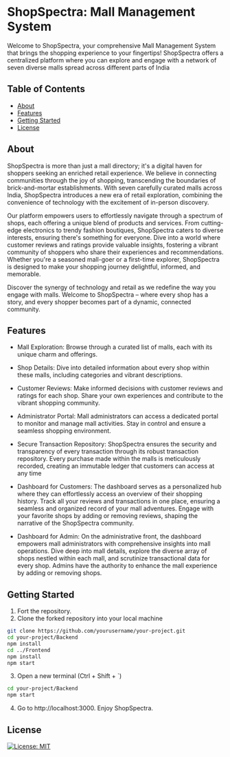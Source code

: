 # ShopSpectra: Mall Management System

Welcome to ShopSpectra, your comprehensive Mall Management System that brings the shopping experience to your fingertips! ShopSpectra offers a centralized platform where you can explore and engage with a network of seven diverse malls spread across different parts of India

## Table of Contents

- [About](#about)
- [Features](#features)
- [Getting Started](#getting-started)
- [License](#license)

## About

ShopSpectra is more than just a mall directory; it's a digital haven for shoppers seeking an enriched retail experience. We believe in connecting communities through the joy of shopping, transcending the boundaries of brick-and-mortar establishments. With seven carefully curated malls across India, ShopSpectra introduces a new era of retail exploration, combining the convenience of technology with the excitement of in-person discovery.

Our platform empowers users to effortlessly navigate through a spectrum of shops, each offering a unique blend of products and services. From cutting-edge electronics to trendy fashion boutiques, ShopSpectra caters to diverse interests, ensuring there's something for everyone. Dive into a world where customer reviews and ratings provide valuable insights, fostering a vibrant community of shoppers who share their experiences and recommendations. Whether you're a seasoned mall-goer or a first-time explorer, ShopSpectra is designed to make your shopping journey delightful, informed, and memorable.

Discover the synergy of technology and retail as we redefine the way you engage with malls. Welcome to ShopSpectra – where every shop has a story, and every shopper becomes part of a dynamic, connected community.

## Features

- Mall Exploration: Browse through a curated list of malls, each with its unique charm and offerings.

- Shop Details: Dive into detailed information about every shop within these malls, including categories and vibrant descriptions.

- Customer Reviews: Make informed decisions with customer reviews and ratings for each shop. Share your own experiences and contribute to the vibrant shopping community.

- Administrator Portal: Mall administrators can access a dedicated portal to monitor and manage mall activities. Stay in control and ensure a seamless shopping environment.

- Secure Transaction Repository: ShopSpectra ensures the security and transparency of every transaction through its robust transaction repository. Every purchase made within the malls is meticulously recorded, creating an immutable ledger that customers can access at any time

- Dashboard for Customers: The dashboard serves as a personalized hub where they can effortlessly access an overview of their shopping history. Track all your reviews and transactions in one place, ensuring a seamless and organized record of your mall adventures. Engage with your favorite shops by adding or removing reviews, shaping the narrative of the ShopSpectra community.

- Dashboard for Admin: On the administrative front, the dashboard empowers mall administrators with comprehensive insights into mall operations. Dive deep into mall details, explore the diverse array of shops nestled within each mall, and scrutinize transactional data for every shop. Admins have the authority to enhance the mall experience by adding or removing shops.

## Getting Started

1. Fort the repository.
2. Clone the forked repository into your local machine

```bash
git clone https://github.com/yourusername/your-project.git
cd your-project/Backend
npm install
cd ../Frontend
npm install
npm start
```
3. Open a new terminal (Ctrl + Shift + `)
```bash
cd your-project/Backend
npm start
```
4. Go to http://localhost:3000. Enjoy ShopSpectra.

## License
[![License: MIT](https://img.shields.io/badge/License-MIT-yellow.svg)](https://opensource.org/licenses/MIT)
